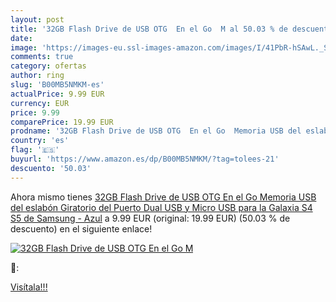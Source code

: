 ```yaml
---
layout: post
title: '32GB Flash Drive de USB OTG  En el Go  M al 50.03 % de descuento'
date: 
image: 'https://images-eu.ssl-images-amazon.com/images/I/41PbR-hSAwL._SL200_.jpg'
comments: true
category: ofertas
author: ring
slug: 'B00MB5NMKM-es'
actualPrice: 9.99 EUR
currency: EUR
price: 9.99
comparePrice: 19.99 EUR
prodname: '32GB Flash Drive de USB OTG  En el Go  Memoria USB del eslabón Giratorio del Puerto Dual  USB y Micro USB  para la Galaxia S4 S5 de Samsung - Azul'
country: 'es'
flag: '🇪🇸'
buyurl: 'https://www.amazon.es/dp/B00MB5NMKM/?tag=tolees-21'
descuento: '50.03'
---
```


Ahora mismo tienes [32GB Flash Drive de USB OTG  En el Go  Memoria USB del eslabón Giratorio del Puerto Dual  USB y Micro USB  para la Galaxia S4 S5 de Samsung - Azul](https://www.amazon.es/dp/B00MB5NMKM/?tag=tolees-21) a 9.99 EUR (original: 19.99 EUR) (50.03 %  de descuento) en el siguiente enlace!

[![32GB Flash Drive de USB OTG  En el Go  M](https://images-eu.ssl-images-amazon.com/images/I/41PbR-hSAwL._SL200_.jpg)](https://www.amazon.es/dp/B00MB5NMKM/?tag=tolees-21)

🔎:


[Visítala!!!](https://www.amazon.es/dp/B00MB5NMKM/?tag=tolees-21)
